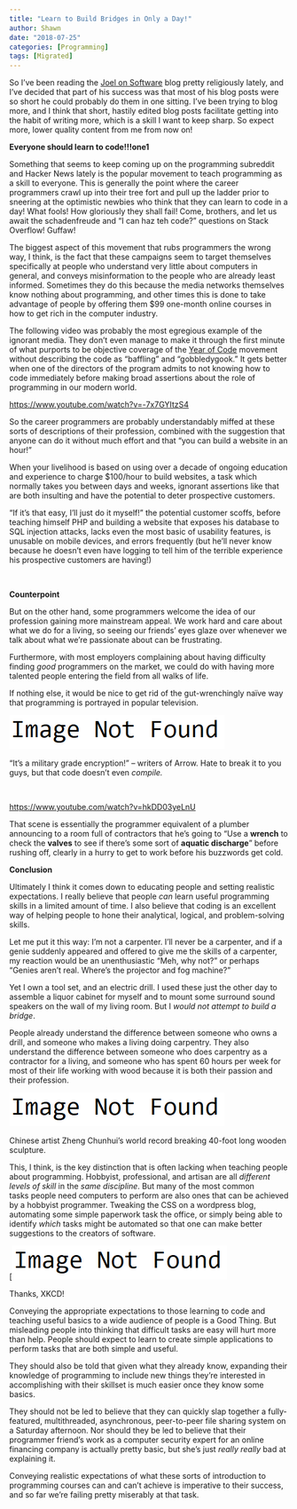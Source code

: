 ```yaml
---
title: "Learn to Build Bridges in Only a Day!"
author: Shawn
date: "2018-07-25"
categories: [Programming]
tags: [Migrated]
---
```


So I’ve been reading the [Joel on Software](http://www.joelonsoftware.com/) blog pretty religiously lately, and I’ve decided that part of his success was that most of his blog posts were so short he could probably do them in one sitting. I’ve been trying to blog more, and I think that short, hastily edited blog posts facilitate getting into the habit of writing more, which is a skill I want to keep sharp. So expect more, lower quality content from me from now on!

**Everyone should learn to code!!!one1**

Something that seems to keep coming up on the programming subreddit and Hacker News lately is the popular movement to teach programming as a skill to everyone. This is generally the point where the career programmers crawl up into their tree fort and pull up the ladder prior to sneering at the optimistic newbies who think that they can learn to code in a day! What fools! How gloriously they shall fail! Come, brothers, and let us await the schadenfreude and “I can haz teh code?” questions on Stack Overflow! Guffaw!

The biggest aspect of this movement that rubs programmers the wrong way, I think, is the fact that these campaigns seem to target themselves specifically at people who understand very little about computers in general, and conveys misinformation to the people who are already least informed. Sometimes they do this because the media networks themselves know nothing about programming, and other times this is done to take advantage of people by offering them $99 one-month online courses in how to get rich in the computer industry.

The following video was probably the most egregious example of the ignorant media. They don’t even manage to make it through the first minute of what purports to be objective coverage of the [Year of Code](http://yearofcode.org/) movement without describing the code as “baffling” and “gobbledygook.” It gets better when one of the directors of the program admits to not knowing how to code immediately before making broad assertions about the role of programming in our modern world.

https://www.youtube.com/watch?v=-7x7GYItzS4

So the career programmers are probably understandably miffed at these sorts of descriptions of their profession, combined with the suggestion that anyone can do it without much effort and that “you can build a website in an hour!”

When your livelihood is based on using over a decade of ongoing education and experience to charge $100/hour to build websites, a task which normally takes you between days and weeks, ignorant assertions like that are both insulting and have the potential to deter prospective customers.

“If it’s that easy, I’ll just do it myself!” the potential customer scoffs, before teaching himself PHP and building a website that exposes his database to SQL injection attacks, lacks even the most basic of usability features, is unusable on mobile devices, and errors frequently (but he’ll never know because he doesn’t even have logging to tell him of the terrible experience his prospective customers are having!)

 

**Counterpoint**

But on the other hand, some programmers welcome the idea of our profession gaining more mainstream appeal. We work hard and care about what we do for a living, so seeing our friends’ eyes glaze over whenever we talk about what we’re passionate about can be frustrating.

Furthermore, with most employers complaining about having difficulty finding _good_ programmers on the market, we could do with having more talented people entering the field from all walks of life.

If nothing else, it would be nice to get rid of the gut-wrenchingly naïve way that programming is portrayed in popular television.

![](/content/image-not-found.png)

“It’s a military grade encryption!” – writers of Arrow. Hate to break it to you guys, but that code doesn’t even _compile._

 

https://www.youtube.com/watch?v=hkDD03yeLnU

That scene is essentially the programmer equivalent of a plumber announcing to a room full of contractors that he’s going to “Use a **wrench** to check the **valves** to see if there’s some sort of **aquatic discharge**” before rushing off, clearly in a hurry to get to work before his buzzwords get cold.

**Conclusion**

Ultimately I think it comes down to educating people and setting realistic expectations. I really believe that people _can_ learn useful programming skills in a limited amount of time. I also believe that coding is an excellent way of helping people to hone their analytical, logical, and problem-solving skills.

Let me put it this way: I’m not a carpenter. I’ll never be a carpenter, and if a genie suddenly appeared and offered to give me the skills of a carpenter, my reaction would be an unenthusiastic “Meh, why not?” or perhaps “Genies aren’t real. Where’s the projector and fog machine?”

Yet I own a tool set, and an electric drill. I used these just the other day to assemble a liquor cabinet for myself and to mount some surround sound speakers on the wall of my living room. But I _would not attempt to build a bridge_.

People already understand the difference between someone who owns a drill, and someone who makes a living doing carpentry. They also understand the difference between someone who does carpentry as a contractor for a living, and someone who has spent 60 hours per week for most of their life working with wood because it is both their passion and their profession.

![](/content/image-not-found.png)

Chinese artist Zheng Chunhui’s world record breaking 40-foot long wooden sculpture.

This, I think, is the key distinction that is often lacking when teaching people about programming. Hobbyist, professional, and artisan are all _different levels of skill_ in the _same discipline_. But many of the most common tasks people need computers to perform are also ones that can be achieved by a hobbyist programmer. Tweaking the CSS on a wordpress blog, automating some simple paperwork task the office, or simply being able to identify _which_ tasks might be automated so that one can make better suggestions to the creators of software.

[![Thanks, XKCD!](/content/image-not-found.png)

Thanks, XKCD!

Conveying the appropriate expectations to those learning to code and teaching useful basics to a wide audience of people is a Good Thing. But misleading people into thinking that difficult tasks are easy will hurt more than help. People should expect to learn to create simple applications to perform tasks that are both simple and useful.

They should also be told that given what they already know, expanding their knowledge of programming to include new things they’re interested in accomplishing with their skillset is much easier once they know some basics.

They should not be led to believe that they can quickly slap together a fully-featured, multithreaded, asynchronous, peer-to-peer file sharing system on a Saturday afternoon. Nor should they be led to believe that their programmer friend’s work as a computer security expert for an online financing company is actually pretty basic, but she’s just _really really_ bad at explaining it.

Conveying realistic expectations of what these sorts of introduction to programming courses can and can’t achieve is imperative to their success, and so far we’re failing pretty miserably at that task.
